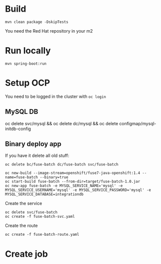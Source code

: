 # Build

```mvn clean package -DskipTests```

You need the Red Hat repository in your m2


# Run locally

```mvn spring-boot:run```

# Setup OCP

You need to be logged in the cluster with ```oc login```

## MySQL DB

oc delete svc/mysql  && oc delete dc/mysql  && oc delete configmap/mysql-initdb-config


## Binary deploy app

If you have it delete all old stuff:

```
oc delete bc/fuse-batch dc/fuse-batch svc/fuse-batch
```

```
oc new-build --image-stream=openshift/fuse7-java-openshift:1.4 --name=fuse-batch --binary=true
oc start-build fuse-batch --from-dir=target/fuse-batch-1.0.jar
oc new-app fuse-batch -e MYSQL_SERVICE_NAME='mysql' -e MYSQL_SERVICE_USERNAME='mysql' -e MYSQL_SERVICE_PASSWORD='mysql' -e MYSQL_SERVICE_DATABASE=integrationdb
```

Create the service

```
oc delete svc/fuse-batch
oc create -f fuse-batch-svc.yaml
```

Create the route

```
oc create -f fuse-batch-route.yaml
```

# Create job
